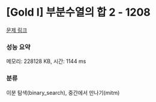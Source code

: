# [Gold I] 부분수열의 합 2 - 1208 

[문제 링크](https://www.acmicpc.net/problem/1208) 

### 성능 요약

메모리: 228128 KB, 시간: 1144 ms

### 분류

이분 탐색(binary_search), 중간에서 만나기(mitm)

